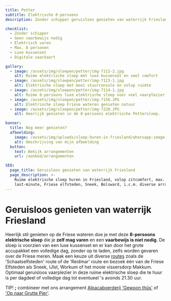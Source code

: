 ```yaml
---
title: Petter
subtitle: Elektrische 8-persoons
description: Zonder schipper geruisloos genieten van waterrijk Friesland.

checklist:
  - Zonder schipper
  - Geen vaarbewijs nodig
  - Elektrisch varen
  - Max. 8 personen
  - Luxe kussenset
  - Digitale vaarkaart

gallery:
  - image: /assets/img/sloepen/petter/img-7112-2.jpg
    alt: Ruime elektrische sloep met luxe kussenset en veel comfort
  - image: /assets/img/sloepen/petter/img-7123-1.jpg
    alt: Elektrische sloep met mooi stuurconsole en volop ruimte
  - image: /assets/img/sloepen/petter/img-7114-1.jpg
    alt: Ruime 8-persoons luxe elektrische sloep voor veel vaarplezier
  - image: /assets/img/sloepen/petter/img-7156.JPG
    alt: Elektrische sloep Friese wateren genieten natuur
  - image: /assets/img/sloepen/petter/img-7220.JPG
    alt: Heerlijk genieten in de 8-persoons elektrische Pettersloep.

banner:
  title: Nog meer genieten?
  afbeelding:
    image: /assets/img/uploads/sloep-huren-in-friesland/whatsapp-image-2020-10-28-at-15-43-42-kopie-1.jpeg
    alt: Omschrijving van mijn afbeelding
  button:
    text: Bekijk arrangementen
    url: /aanbod/arrangementen

SEO:
  page_title: Geruisloos genieten van waterrijk Friesland
  page_description: >-
    Ruime elektrische sloep huren in Friesland, volop zitcomfort, max. 8 personen,
    last-minute, Friese elfsteden, Sneek, Bolsward, i.c.m. diverse arrangementen.
---
```


# Geruisloos genieten van waterrijk Friesland

Heerlijk stil genieten op de Friese wateren doe je met deze **8-persoons elektrische sloep** die je **zelf mag varen** en een **vaarbewijs is niet nodig**. De sloep is voorzien van een luxe kussenset en er kan door het grote accupakket een volledige dag, zonder op te laden, zelfs worden gevaren over de Friese meren. Maak een keuze uit diverse [routes](https://sloepverhuurbolsward.nl/routes)&nbsp;zoals de 'Schaatselfsteden' route of de 'Reidmar' route en bezoek één van de Friese Elfsteden als Sneek, IJlst, Workum of het mooie vissersdorp Makkum. Optimaal geruisloos vaarplezier in deze ruime elektrische sloep die te huur is per dagdeel of volledige dag tot eventueel 's avonds 21.30 uur.

TIP\!&nbsp;**;** combineer met ons arrangement [Alpacaboerderij 'Gewoon th&ucirc;s'](https://sloepverhuurbolsward.nl/arrangementen/alpacaboerderij-bezoeken--p-)&nbsp;of ['Op naar Grutte Pier'](https://sloepverhuurbolsward.nl/arrangementen/op-naar-grutte-pier).
